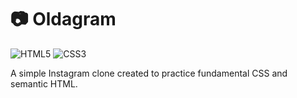 # 📷 Oldagram

![HTML5](https://img.shields.io/badge/HTML5-E34F26?style=for-the-badge&logo=html5&logoColor=white)
![CSS3](https://img.shields.io/badge/CSS3-1572B6?style=for-the-badge&logo=css3&logoColor=white)
<!-- ![JavaScript](https://img.shields.io/badge/JavaScript-F7DF1E?style=for-the-badge&logo=javascript&logoColor=black) -->

<!-- ![Screenshot](assets/screenshot.png) -->

<!-- ✨ [CHECK THE FEED](https://password-generator-rouge-tau-21.vercel.app/) -->

A simple Instagram clone created to practice fundamental CSS and semantic HTML.